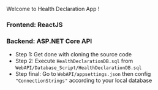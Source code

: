 Welcome to Health Declaration App !

### Frontend: ReactJS 
### Backend: ASP.NET Core API

+ Step 1: Get done with cloning the source code
+ Step 2: Execute `HealthDeclarationDB.sql` from `WebAPI/Database_Script/HealthDeclarationDB.sql`
+ Step final: Go to `WebAPI/appsettings.json` then config `"ConnectionStrings"` according to your local database
